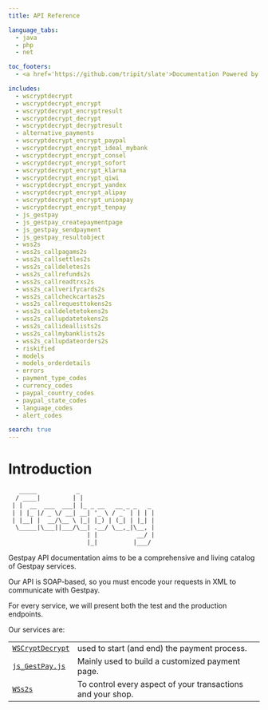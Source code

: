 ```yaml
---
title: API Reference

language_tabs:
  - java
  - php
  - net

toc_footers:
  - <a href='https://github.com/tripit/slate'>Documentation Powered by Slate</a>

includes:
  - wscryptdecrypt
  - wscryptdecrypt_encrypt
  - wscryptdecrypt_encryptresult
  - wscryptdecrypt_decrypt
  - wscryptdecrypt_decryptresult
  - alternative_payments
  - wscryptdecrypt_encrypt_paypal
  - wscryptdecrypt_encrypt_ideal_mybank
  - wscryptdecrypt_encrypt_consel
  - wscryptdecrypt_encrypt_sofort
  - wscryptdecrypt_encrypt_klarna
  - wscryptdecrypt_encrypt_qiwi
  - wscryptdecrypt_encrypt_yandex
  - wscryptdecrypt_encrypt_alipay
  - wscryptdecrypt_encrypt_unionpay
  - wscryptdecrypt_encrypt_tenpay
  - js_gestpay
  - js_gestpay_createpaymentpage
  - js_gestpay_sendpayment
  - js_gestpay_resultobject
  - wss2s
  - wss2s_callpagams2s
  - wss2s_callsettles2s
  - wss2s_calldeletes2s
  - wss2s_callrefunds2s
  - wss2s_callreadtrxs2s
  - wss2s_callverifycards2s
  - wss2s_callcheckcartas2s
  - wss2s_callrequesttokens2s
  - wss2s_calldeletetokens2s
  - wss2s_callupdatetokens2s
  - wss2s_callideallists2s
  - wss2s_callmybanklists2s
  - wss2s_callupdateorders2s
  - riskified
  - models
  - models_orderdetails
  - errors
  - payment_type_codes
  - currency_codes
  - paypal_country_codes
  - paypal_state_codes
  - language_codes
  - alert_codes

search: true
---
```


# Introduction


```xml
   _____           _                     
  / ____|         | |                    
 | |  __  ___  ___| |_ _ __   __ _ _   _ 
 | | |_ |/ _ \/ __| __| '_ \ / _` | | | |
 | |__| |  __/\__ \ |_| |_) | (_| | |_| |
  \_____|\___||___/\__| .__/ \__,_|\__, |
                      | |           __/ |
                      |_|          |___/ 
```

Gestpay API documentation aims to be a comprehensive and living catalog of Gestpay services.

Our API is SOAP-based, so you must encode your requests in XML to communicate with Gestpay.

For every service, we will present both the test and the production endpoints.   

Our services are: 

|     |     | 
| --- | --- | 
| [`WSCryptDecrypt`](#wscryptdecrypt-api) | used to start (and end) the payment process. | 
| [`js_GestPay.js`](#js_gestpay-js-api) | Mainly used to build a customized payment page. | 
| [`WSs2s`](#wss2s-api) | To control every aspect of your transactions and your shop. |

